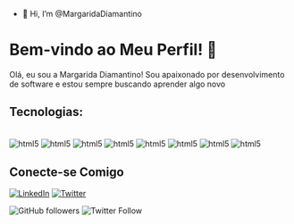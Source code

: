 - 👋 Hi, I’m @MargaridaDiamantino
# Bem-vindo ao Meu Perfil! 👋

Olá, eu sou a Margarida Diamantino! Sou apaixonado por desenvolvimento de software e estou sempre buscando aprender algo novo

## Tecnologias:
<div style="display: inline_black"><br/>
<img align="center" alt="html5" src="https://img.shields.io/badge/HTML5-E34F26?style=for-the-badge&logo=html5&logoColor=white"/>
<img align="center" alt="html5" src="https://img.shields.io/badge/CSS3-1572B6?style=for-the-badge&logo=css3&logoColor=white"/>
<img align="center" alt="html5" src="https://img.shields.io/badge/JavaScript-323330?style=for-the-badge&logo=javascript&logoColor=F7DF1E"/>
<img align="center" alt="html5" src="https://img.shields.io/badge/TypeScript-007ACC?style=for-the-badge&logo=typescript&logoColor=white"/>
<img align="center" alt="html5" src="https://img.shields.io/badge/React-20232A?style=for-the-badge&logo=react&logoColor=61DAFB"/>

  <img align="center" alt="html5" src="https://img.shields.io/badge/-C%23-239120?style=for-the-badge&logo=c-sharp&logoColor=white"/>

   <img align="center" alt="html5" src="https://img.shields.io/badge/-TypeScript-3178C6?style=for-the-badge&logo=typescript&logoColor=white"/>
  
   <img align="center" alt="html5" src="https://img.shields.io/badge/-Electron-47848F?style=for-the-badge&logo=electron&logoColor=white"/>
  

<br/>
</div>


   


## Conecte-se Comigo

[![LinkedIn](link_para_seu_perfil_no_LinkedIn)](link_para_seu_perfil_no_LinkedIn)
[![Twitter](link_para_seu_perfil_no_Twitter)](link_para_seu_perfil_no_Twitter)

![GitHub followers](https://img.shields.io/github/followers/seu_usuario?style=social)
![Twitter Follow](https://img.shields.io/twitter/follow/seu_usuario?style=social)

